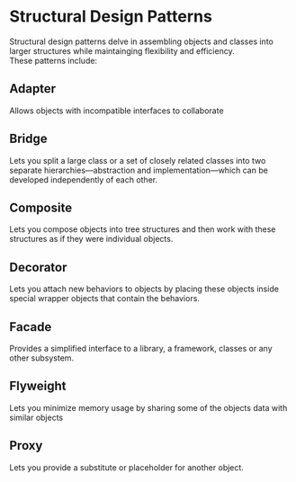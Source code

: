 # Structural Design Patterns

Structural design patterns delve in assembling objects and classes into larger structures while maintainging flexibility and efficiency.<br/>
These patterns include: <br/>
## Adapter
Allows objects with incompatible interfaces to collaborate
## Bridge
Lets you split a large class or a set of closely related classes into two separate hierarchies—abstraction and implementation—which can be developed independently of each other.
## Composite
Lets you compose objects into tree structures and then work with these structures as if they were individual objects.
## Decorator
Lets you attach new behaviors to objects by placing these objects inside special wrapper objects that contain the behaviors.
## Facade
Provides a simplified interface to a library, a framework, classes or any other subsystem.
## Flyweight
Lets you minimize memory usage by sharing some of the objects data with similar objects
## Proxy
Lets you provide a substitute or placeholder for another object.

